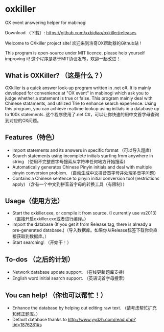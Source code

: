 # oxkiller
OX event answering helper for mabinogi

Download （下载）: https://github.com/xxbidiao/oxkiller/releases

Welcome to OXkiller project site!
欢迎来到洛奇OX帮助器的Github站！

This program is open-source under MIT licence, please help yourself improving it!
这个程序是基于MIT协议发布，欢迎一起改进！

## What is OXKiller? （这是什么？）

OXkiller is a quick answer look-up program written in .net c#. It is mainly developed for convenience at "OX event" in mabinogi which ask you to judge whether a statement is true or false.
This program mainly deal with Chinese stataments, and utilized Trie to enhance search experience.
Using this program, you can achieve realtime lookup using initials in a database up to 100k statements.
这个程序使用了.net C#，可以让你快速的用中文首字母查询到对应的OX问题。

## Features（特色）
* Import statements and its answers in specific format （可以导入题库）
* Search statements using incomplete initials starting from anywhere in string （使用不完整首字母搜索从字符串任何地方开始搜索）
* Automatically generates Chinese Pinyin initials and deal with multiple pinyin conversion problem. （自动生成中文拼音首字母并处理多音字问题）
* Contains a Chinese sentence to pinyin initial conversion tool (restrictions apply) （含有一个中文到拼音首字母的转换工具（有限制））

## Usage（使用方法）
* Start the oxkiller.exe, or compile it from source. (I currently use vs2013) （直接开启oxkiller.exe或者进行编译。）
* Import the database (If you get it from Release tag, there is already a pre-generated database.)（导入数据库。如果你从Release标签下载你会直接获取到数据库。）
* Start searching! （开始干！）

## To-dos （之后的计划）
* Network database update support. （在线更新题库支持）
* English word initial search support. （英语词首字母搜索）

## You can help! （你也可以帮忙！）
* Enhance the database by helping out editing raw text. （请考虑帮忙扩充和修正题库。）
* Default database thanks to http://www.yydzh.com/read.php?tid=1876281#s
